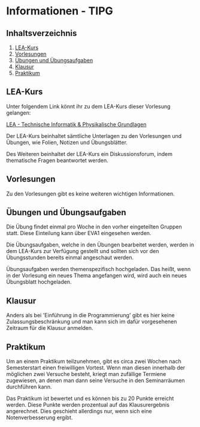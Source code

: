 # Informationen - TIPG

## Inhaltsverzeichnis

1. [LEA-Kurs](#lea-kurs)
2. [Vorlesungen](#vorlesungen)
3. [Übungen und Übungsaufgaben](#bungen-und-bungsaufgaben)
4. [Klausur](#klausur)
5. [Praktikum](#praktikum)


## LEA-Kurs

Unter folgendem Link könnt ihr zu dem LEA-Kurs dieser Vorlesung gelangen:

[LEA - Technische Informatik & Physikalische Grundlagen](https://lea.hochschule-bonn-rhein-sieg.de/ilias.php?ref_id=1621480&cmdClass=ilrepositorygui&cmdNode=y1&baseClass=ilrepositorygui)

Der LEA-Kurs beinhaltet sämtliche Unterlagen zu den Vorlesungen und Übungen, wie Folien, Notizen und Übungsblätter.

Des Weiteren beinhaltet der LEA-Kurs ein Diskussionsforum, indem thematische Fragen beantwortet werden.


## Vorlesungen

Zu den Vorlesungen gibt es keine weiteren wichtigen Informationen.


## Übungen und Übungsaufgaben

Die Übung findet einmal pro Woche in den vorher eingeteilten Gruppen statt. Diese Einteilung kann über EVA1 eingesehen
werden.

Die Übungsaufgaben, welche in den Übungen bearbeitet werden, werden in dem LEA-Kurs zur Verfügung gestellt und
sollten sich vor den Übungsstunden bereits einmal angeschaut werden.

Übungsaufgaben werden themenspezifisch hochgeladen. Das heißt, wenn in der Vorlesung ein neues Thema angefangen wird,
wird auch ein neues Übungsblatt hochgeladen.


## Klausur

Anders als bei 'Einführung in die Programmierung' gibt es hier keine Zulassungsbeschränkung und man kann sich im dafür
vorgesehenen Zeitraum für die Klausur anmelden.


## Praktikum

Um an einem Praktikum teilzunehmen, gibt es circa zwei Wochen nach Semesterstart einen freiwilligen Vortest. Wenn man
diesen innerhalb der möglichen zwei Versuche besteht, kriegt man zufällige Termiene zugewiesen, an denen man dann
seine Versuche in den Seminarräumen durchführen kann.

Das Praktikum ist bewertet und es können bis zu 20 Punkte erreicht werden. Diese Punkte werden prozentual auf das
Klausurergebnis angerechnet. Dies geschieht allerdings nur, wenn sich eine Notenverbesserung ergibt.